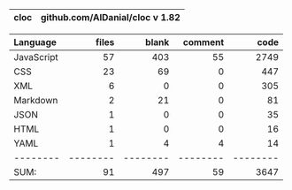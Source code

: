
cloc|github.com/AlDanial/cloc v 1.82
--- | ---

Language|files|blank|comment|code
:-------|-------:|-------:|-------:|-------:
JavaScript|57|403|55|2749
CSS|23|69|0|447
XML|6|0|0|305
Markdown|2|21|0|81
JSON|1|0|0|35
HTML|1|0|0|16
YAML|1|4|4|14
--------|--------|--------|--------|--------
SUM:|91|497|59|3647
